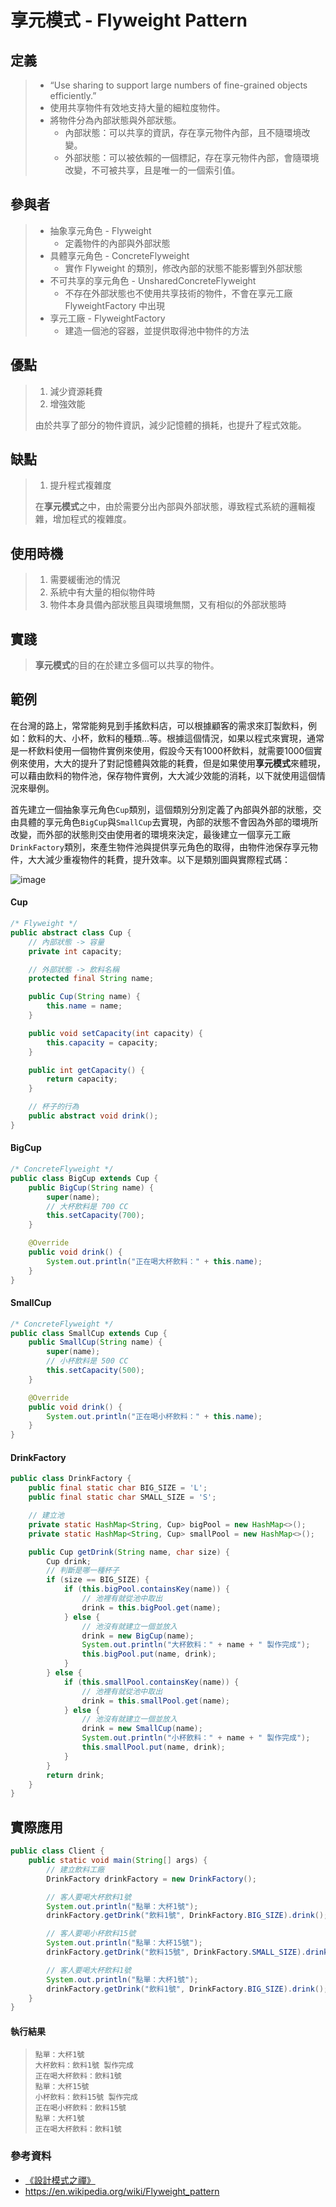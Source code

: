 # 享元模式 - Flyweight Pattern
## 定義
> - “Use sharing to support large numbers of fine-grained objects efficiently.”
> - 使用共享物件有效地支持大量的細粒度物件。
> - 將物件分為內部狀態與外部狀態。
>     - 內部狀態：可以共享的資訊，存在享元物件內部，且不隨環境改變。
>     - 外部狀態：可以被依賴的一個標記，存在享元物件內部，會隨環境改變，不可被共享，且是唯一的一個索引值。

## 參與者
> + 抽象享元角色 - Flyweight
>     * 定義物件的內部與外部狀態
> + 具體享元角色 - ConcreteFlyweight
>     * 實作 Flyweight 的類別，修改內部的狀態不能影響到外部狀態
> + 不可共享的享元角色 - UnsharedConcreteFlyweight
>     * 不存在外部狀態也不使用共享技術的物件，不會在享元工廠 FlyweightFactory 中出現
> + 享元工廠 - FlyweightFactory
>     * 建造一個池的容器，並提供取得池中物件的方法

## 優點
> 1. 減少資源耗費
> 2. 增強效能
>
> 由於共享了部分的物件資訊，減少記憶體的損耗，也提升了程式效能。

## 缺點
> 1. 提升程式複雜度
>
> 在**享元模式**之中，由於需要分出內部與外部狀態，導致程式系統的邏輯複雜，增加程式的複雜度。

## 使用時機
> 1. 需要緩衝池的情況
> 2. 系統中有大量的相似物件時
> 3. 物件本身具備內部狀態且與環境無關，又有相似的外部狀態時

## 實踐
> **享元模式**的目的在於建立多個可以共享的物件。

## 範例
在台灣的路上，常常能夠見到手搖飲料店，可以根據顧客的需求來訂製飲料，例如：飲料的大、小杯，飲料的種類...等。根據這個情況，如果以程式來實現，通常是一杯飲料使用一個物件實例來使用，假設今天有1000杯飲料，就需要1000個實例來使用，大大的提升了對記憶體與效能的耗費，但是如果使用**享元模式**來體現，可以藉由飲料的物件池，保存物件實例，大大減少效能的消耗，以下就使用這個情況來舉例。

首先建立一個抽象享元角色`Cup`類別，這個類別分別定義了內部與外部的狀態，交由具體的享元角色`BigCup`與`SmallCup`去實現，內部的狀態不會因為外部的環境所改變，而外部的狀態則交由使用者的環境來決定，最後建立一個享元工廠`DrinkFactory`類別，來產生物件池與提供享元角色的取得，由物件池保存享元物件，大大減少重複物件的耗費，提升效率。以下是類別圖與實際程式碼：

![image](https://raw.githubusercontent.com/kaiwen180509/Design-Pattern-Practice/master/DesignPatterns/FlyweightPattern/Picture/FlyweightPatternPicture.png)

#### Cup
```java
/* Flyweight */
public abstract class Cup {
    // 內部狀態 -> 容量
    private int capacity;

    // 外部狀態 -> 飲料名稱
    protected final String name;

    public Cup(String name) {
        this.name = name;
    }

    public void setCapacity(int capacity) {
        this.capacity = capacity;
    }

    public int getCapacity() {
        return capacity;
    }

    // 杯子的行為
    public abstract void drink();
}
```
#### BigCup
```java
/* ConcreteFlyweight */
public class BigCup extends Cup {
    public BigCup(String name) {
        super(name);
        // 大杯飲料是 700 CC
        this.setCapacity(700);
    }

    @Override
    public void drink() {
        System.out.println("正在喝大杯飲料：" + this.name);
    }
}

```
#### SmallCup
```java
/* ConcreteFlyweight */
public class SmallCup extends Cup {
    public SmallCup(String name) {
        super(name);
        // 小杯飲料是 500 CC
        this.setCapacity(500);
    }

    @Override
    public void drink() {
        System.out.println("正在喝小杯飲料：" + this.name);
    }
}
```
#### DrinkFactory
```java
public class DrinkFactory {
    public final static char BIG_SIZE = 'L';
    public final static char SMALL_SIZE = 'S';

    // 建立池
    private static HashMap<String, Cup> bigPool = new HashMap<>();
    private static HashMap<String, Cup> smallPool = new HashMap<>();

    public Cup getDrink(String name, char size) {
        Cup drink;
        // 判斷是哪一種杯子
        if (size == BIG_SIZE) {
            if (this.bigPool.containsKey(name)) {
                // 池裡有就從池中取出
                drink = this.bigPool.get(name);
            } else {
                // 池沒有就建立一個並放入
                drink = new BigCup(name);
                System.out.println("大杯飲料：" + name + " 製作完成");
                this.bigPool.put(name, drink);
            }
        } else {
            if (this.smallPool.containsKey(name)) {
                // 池裡有就從池中取出
                drink = this.smallPool.get(name);
            } else {
                // 池沒有就建立一個並放入
                drink = new SmallCup(name);
                System.out.println("小杯飲料：" + name + " 製作完成");
                this.smallPool.put(name, drink);
            }
        }
        return drink;
    }
}
```
## 實際應用
```java
public class Client {
    public static void main(String[] args) {
        // 建立飲料工廠
        DrinkFactory drinkFactory = new DrinkFactory();

        // 客人要喝大杯飲料1號
        System.out.println("點單：大杯1號");
        drinkFactory.getDrink("飲料1號", DrinkFactory.BIG_SIZE).drink();

        // 客人要喝小杯飲料15號
        System.out.println("點單：大杯15號");
        drinkFactory.getDrink("飲料15號", DrinkFactory.SMALL_SIZE).drink();

        // 客人要喝大杯飲料1號
        System.out.println("點單：大杯1號");
        drinkFactory.getDrink("飲料1號", DrinkFactory.BIG_SIZE).drink();
    }
}
```
#### 執行結果
>     點單：大杯1號
>     大杯飲料：飲料1號 製作完成
>     正在喝大杯飲料：飲料1號
>     點單：大杯15號
>     小杯飲料：飲料15號 製作完成
>     正在喝小杯飲料：飲料15號
>     點單：大杯1號
>     正在喝大杯飲料：飲料1號

### 參考資料
 - [《設計模式之禪》](http://www.books.com.tw/products/CN11096287 "《設計模式之禪》")
 - https://en.wikipedia.org/wiki/Flyweight_pattern